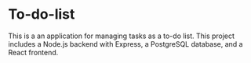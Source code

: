 # To-do-list
This is a an application for managing tasks as a to-do list. This project includes a Node.js backend with Express, a PostgreSQL database, and a React frontend.
